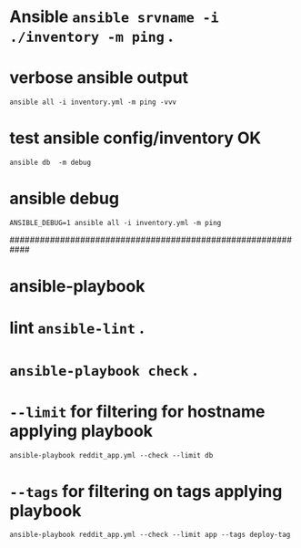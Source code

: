 # Ansible `ansible srvname -i ./inventory -m ping` .
# verbose ansible output
```
ansible all -i inventory.yml -m ping -vvv
```
# test ansible config/inventory OK
`ansible db  -m debug`
# ansible debug
```
ANSIBLE_DEBUG=1 ansible all -i inventory.yml -m ping
```

############################################################
# ansible-playbook
# lint `ansible-lint` .
# `ansible-playbook check` .

# `--limit` for filtering for hostname applying playbook
```
ansible-playbook reddit_app.yml --check --limit db
```
# `--tags` for filtering on tags applying playbook
```
ansible-playbook reddit_app.yml --check --limit app --tags deploy-tag
```
